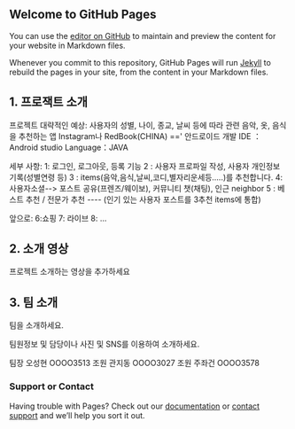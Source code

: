 ## Welcome to GitHub Pages

You can use the [editor on GitHub](https://github.com/kookmin-sw/cap-template/edit/master/index.md) to maintain and preview the content for your website in Markdown files.

Whenever you commit to this repository, GitHub Pages will run [Jekyll](https://jekyllrb.com/) to rebuild the pages in your site, from the content in your Markdown files.


## 1. 프로잭트 소개
프로젝트 대략적인 예상: 사용자의 성별, 나이, 종교, 날씨 등에 따라 관련 음악, 옷, 음식을 추천하는 앱 Instagram나 RedBook(CHINA) ==' 안드로이드 개발
IDE ：Android studio
Language：JAVA

세부 사항:
1: 로그인, 로그아웃, 등록 기능
2 : 사용자 프로파일 작성, 사용자 개인정보 기록(성별연령 등)
3 : items(음악,음식,날씨,코디,별자리운세등.....)를 추천합니다.
4: 사용자소셜--> 포스트 공유(프렌즈/웨이보), 커뮤니티 챗(채팅), 인근 neighbor
5 : 베스트 추천 / 전문가 추천 ---- (인기 있는 사용자 포스트를 3추천 items에 통합)

앞으로:
6:쇼핑
7: 라이브
8: ...

## 2. 소개 영상
프로젝트 소개하는 영상을 추가하세요

## 3. 팀 소개
팀을 소개하세요.

팀원정보 및 담당이나 사진 및 SNS를 이용하여 소개하세요.

팀장 오성현 OOOO3513
조원 관지동 OOOO3027
조원 주좌건 OOOO3578

### Support or Contact

Having trouble with Pages? Check out our [documentation](https://help.github.com/categories/github-pages-basics/) or [contact support](https://github.com/contact) and we’ll help you sort it out.
